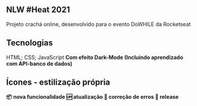 ## NLW #Heat 2021

Projeto crachá online, desenvolvido para o evento DoWHILE da Rocketseat



## Tecnologias

HTML;
CSS;
JavaScript
<b> Com efeito Dark-Mode<b>
<b> (Incluindo aprendizado com API-banco de dados)</b>

##



## Ícones - estilização própria

:package: nova funcionalidade
:up: atualização
:bug: correção de erros
:checkered_flag: release
